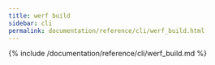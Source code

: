 ```yaml
---
title: werf build
sidebar: cli
permalink: documentation/reference/cli/werf_build.html
---
```


{% include /documentation/reference/cli/werf_build.md %}
